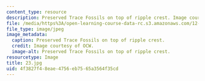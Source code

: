```yaml
---
content_type: resource
description: Preserved Trace Fossils on top of ripple crest. Image courtesy of OCW.
file: /media/https%3A/open-learning-course-data-rc.s3.amazonaws.com/12-110-sedimentary-geology-fall-2004/4f3827f48eae4756eb7565a3564f35cd_23.jpg
file_type: image/jpeg
image_metadata:
  caption: Preserved Trace Fossils on top of ripple crest.
  credit: Image courtesy of OCW.
  image-alt: Preserved Trace Fossils on top of ripple crest.
resourcetype: Image
title: 23.jpg
uid: 4f3827f4-8eae-4756-eb75-65a3564f35cd
---
```

